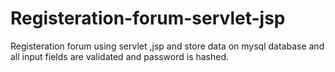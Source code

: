 # Registeration-forum-servlet-jsp
Registeration forum using servlet ,jsp and store data on mysql database and all input fields are validated and password is hashed.
